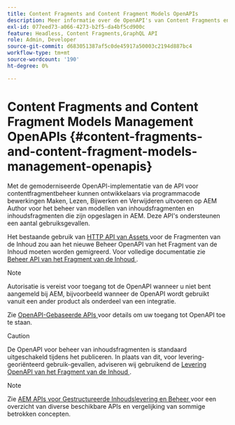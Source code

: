 ```yaml
---
title: Content Fragments and Content Fragment Models OpenAPIs
description: Meer informatie over de OpenAPI's van Content Fragments en Content Fragment Models.
exl-id: 077eed73-a066-4273-b2f5-da4bf5cd900c
feature: Headless, Content Fragments,GraphQL API
role: Admin, Developer
source-git-commit: d683051387af5c0de45917a50003c2194d887bc4
workflow-type: tm+mt
source-wordcount: '190'
ht-degree: 0%

---
```


# Content Fragments and Content Fragment Models Management OpenAPIs {#content-fragments-and-content-fragment-models-management-openapis}

Met de gemoderniseerde OpenAPI-implementatie van de API voor contentfragmentbeheer kunnen ontwikkelaars via programmacode bewerkingen Maken, Lezen, Bijwerken en Verwijderen uitvoeren op AEM Author voor het beheer van modellen van inhoudsfragmenten en inhoudsfragmenten die zijn opgeslagen in AEM. Deze API&#39;s ondersteunen een aantal gebruiksgevallen.

Het bestaande gebruik van [ HTTP API van Assets ](https://experienceleague.adobe.com/nl/docs/experience-manager-cloud-service/content/assets/admin/mac-api-assets) voor de Fragmenten van de Inhoud zou aan het nieuwe Beheer OpenAPI van het Fragment van de Inhoud moeten worden gemigreerd. Voor volledige documentatie zie [ Beheer API van het Fragment van de Inhoud ](https://developer.adobe.com/experience-cloud/experience-manager-apis/api/stable/sites/).

>[!NOTE]
>
>Autorisatie is vereist voor toegang tot de OpenAPI wanneer u niet bent aangemeld bij AEM, bijvoorbeeld wanneer de OpenAPI wordt gebruikt vanuit een ander product als onderdeel van een integratie.
>
>Zie [ OpenAPI-Gebaseerde APIs ](/help/implementing/developing/open-api-based-apis.md) voor details om uw toegang tot OpenAPI toe te staan.

>[!CAUTION]
>
>De OpenAPI voor beheer van inhoudsfragmenten is standaard uitgeschakeld tijdens het publiceren. In plaats van dit, voor levering-georiënteerd gebruik-gevallen, adviseren wij gebruikend de [ Levering OpenAPI van het Fragment van de Inhoud ](/help/headless/aem-content-fragment-delivery-with-openapi.md).

>[!NOTE]
>
>Zie [ AEM APIs voor Gestructureerde Inhoudslevering en Beheer ](/help/headless/apis-headless-and-content-fragments.md) voor een overzicht van diverse beschikbare APIs en vergelijking van sommige betrokken concepten.